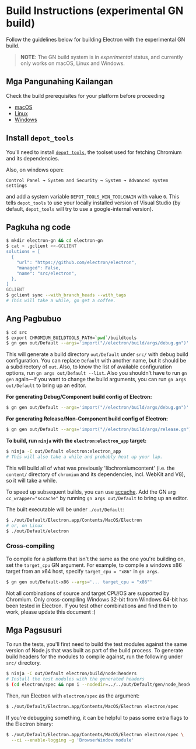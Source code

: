 # Build Instructions (experimental GN build)

Follow the guidelines below for building Electron with the experimental GN build.

> **NOTE**: The GN build system is in *experimental* status, and currently only works on macOS, Linux and Windows.

## Mga Pangunahing Kailangan

Check the build prerequisites for your platform before proceeding

- [macOS](build-instructions-osx.md#prerequisites)
- [Linux](build-instructions-linux.md#prerequisites)
- [Windows](build-instructions-windows.md#prerequisites)

## Install `depot_tools`

You'll need to install [`depot_tools`](http://commondatastorage.googleapis.com/chrome-infra-docs/flat/depot_tools/docs/html/depot_tools_tutorial.html#_setting_up), the toolset used for fetching Chromium and its dependencies.

Also, on windows open:

`Control Panel → System and Security → System → Advanced system settings`

and add a system variable `DEPOT_TOOLS_WIN_TOOLCHAIN` with value `0`. This tells `depot_tools` to use your locally installed version of Visual Studio (by default, `depot_tools` will try to use a google-internal version).

## Pagkuha ng code

```sh
$ mkdir electron-gn && cd electron-gn
$ cat > .gclient <<-GCLIENT
solutions = [
  {
    "url": "https://github.com/electron/electron",
    "managed": False,
    "name": "src/electron",
  },
]
GCLIENT
$ gclient sync --with_branch_heads --with_tags
# This will take a while, go get a coffee.
```

## Ang Pagbubuo

```sh
$ cd src
$ export CHROMIUM_BUILDTOOLS_PATH=`pwd`/buildtools
$ gn gen out/Default --args='import("//electron/build/args/debug.gn")'
```

This will generate a build directory `out/Default` under `src/` with debug build configuration. You can replace `Default` with another name, but it should be a subdirectory of `out`. Also, to know the list of available configuration options, run `gn args out/Default --list`. Also you shouldn't have to run `gn gen` again—if you want to change the build arguments, you can run `gn args out/Default` to bring up an editor.

**For generating Debug/Component build config of Electron:**

```sh
$ gn gen out/Default --args='import("//electron/build/args/debug.gn")'
```

**For generating Release/Non-Component build config of Electron:**

```sh
$ gn gen out/Default --args='import("//electron/build/args/release.gn")'
```

**To build, run `ninja` with the `electron:electron_app` target:**

```sh
$ ninja -C out/Default electron:electron_app
# This will also take a while and probably heat up your lap.
```

This will build all of what was previously 'libchromiumcontent' (i.e. the `content/` directory of `chromium` and its dependencies, incl. WebKit and V8), so it will take a while.

To speed up subsequent builds, you can use [sccache](https://github.com/mozilla/sccache). Add the GN arg `cc_wrapper="sccache"` by running `gn args out/Default` to bring up an editor.

The built executable will be under `./out/Default`:

```sh
$ ./out/Default/Electron.app/Contents/MacOS/Electron
# or, on Linux
$ ./out/Default/electron
```

### Cross-compiling

To compile for a platform that isn't the same as the one you're building on, set the `target_cpu` GN argument. For example, to compile a windows x86 target from an x64 host, specify `target_cpu = "x86"` in `gn args`.

```sh
$ gn gen out/Default-x86 --args='... target_cpu = "x86"'
```

Not all combinations of source and target CPU/OS are supported by Chromium. Only cross-compiling Windows 32-bit from Windows 64-bit has been tested in Electron. If you test other combinations and find them to work, please update this document :)

## Mga Pagsusuri

To run the tests, you'll first need to build the test modules against the same version of Node.js that was built as part of the build process. To generate build headers for the modules to compile against, run the following under `src/` directory.

```sh
$ ninja -C out/Default electron/build/node:headers
# Install the test modules with the generated headers
$ (cd electron/spec && npm i --nodedir=../../out/Default/gen/node_headers)
```

Then, run Electron with `electron/spec` as the argument:

```sh
$ ./out/Default/Electron.app/Contents/MacOS/Electron electron/spec
```

If you're debugging something, it can be helpful to pass some extra flags to the Electron binary:

```sh
$ ./out/Default/Electron.app/Contents/MacOS/Electron electron/spec \
  --ci --enable-logging -g 'BrowserWindow module'
```